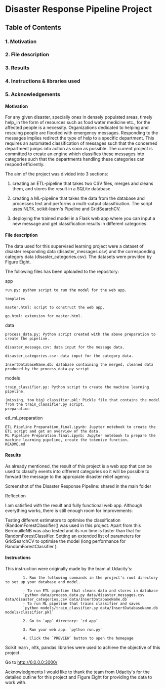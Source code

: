 #  Disaster Response Pipeline Project

## Table of Contents

### 1. Motivation

### 2. File description

### 3. Results

### 4. Instructions & libraries used

### 5. Acknowledgements


#### Motivation
For any given disaster, specially ones in densely populated areas, timely help,,in the form of resources such as food water medicine etc., for the affected people is a necessity. Organizations dedicated to helping and rescuing people are flooded with emergency messages.
Responding to the messages implies redirect the type of help to a specific department. This requires an automated classification of messages such that the concerned department jumps into action as soon as possible.
The current project is committed to  create an engine which classifies these messages into categories such that the departments handling these categories can respond efficiently.


The aim of the project was divided into 3 sections:

1. creating an ETL-pipeline that takes two CSV files, merges and cleans them, and stores the result in a SQLite database.

2. creating a ML-pipeline that takes the data from the database and processes text and performs a multi-output classification. The script uses NLTK, scikit-learn's Pipeline and GridSearchCV.
3. deploying the trained model in a Flask web app where you can input a new message and get classification results in different categories.


#### File description
The data used for this supervised learning project were a dataset of disaster responding data (disaster_messages.csv) and the corresponding category data (disaster_categories.csv). The datasets were provided by Figure Eight.

The following files has been uploaded to the repository:

app

    run.py: python script to run the model for the web app.

    templates

    master.html: script to construct the web app.

    go.html: extension for master.html.


data

    process_data.py: Python script created with the above preparation to create the pipeline.

    disaster_message.csv: data input for the message data.

    disaster_categories.csv: data input for the category data.

    InsertDatabaseName.db: database containing the merged, cleaned data produced by the process_data.py script


models

    train_classifier.py: Python script to create the machine learning pipeline.

    (missing, too big) classifier.pkl: Pickle file that contains the model from the train_classifier.py script.
    preparation

etl_ml_preparation

    ETL Pipeline Preparation_final.ipynb: Jupyter notebook to create the ETL script and get an overview of the data.
    ML Pipeline Preparation.final.ipynb: Jupyter notebook to prepare the machine learning pipeline, create the tokenize function.
    README.md

#### Results

As already mentioned, the result of this project is a web app that can be used to classify events into different categories so it will be possible to forward the message to the appropiate disaster relief agency.

Screenshot of the Disaster Response Pipeline: shared in the main folder 


Reflection

I am satisfied with the result and fully functional web app. Although everything works, there is still enough room for improvements:

Testing different estimators to optimise the classification (RandomForestClassifier() was used in this project. Apart from this BernouilleNB was also tested and its run time is faster than that for RandomForestClassifier. 
Setting an extended list of parameters for GridSearchCV to optimise the model (long performance for RandomForestClassifier ). 



#### Instructions
This instruction were originally made by the team at Udacity's:

            1. Run the following commands in the project's root directory to set up your database and model.

            - To run ETL pipeline that cleans data and stores in database
            `python data/process_data.py data/disaster_messages.csv data/disaster_categories.csv data/InsertDatabaseName.db`
            - To run ML pipeline that trains classifier and saves
            `python models/train_classifier.py data/InsertDatabaseName.db models/classifier.pkl`

            2. Go to `app` directory: `cd app`

            3. Run your web app: `python run.py`

            4. Click the `PREVIEW` button to open the homepage

Scikit learn , nltk, pandas libraries were used to achieve the objective of this project. 

Go to http://0.0.0.0:3000/


Acknowledgments
I would like to thank the team from Udacity's for the detailed outline for this project and Figure Eight for providing the data to work with.
